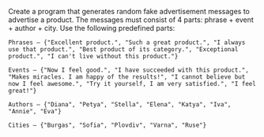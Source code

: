 Create a program that generates random fake advertisement messages to advertise a product. The messages must consist of 4 parts: phrase + event + author + city. Use the following predefined parts:

	Phrases – {"Excellent product.", "Such a great product.", "I always use that product.", "Best product of its category.", "Exceptional product.", "I can't live without this product."}
  
	Events – {"Now I feel good.", "I have succeeded with this product.", "Makes miracles. I am happy of the results!", "I cannot believe but now I feel awesome.", "Try it yourself, I am very satisfied.", "I feel great!"}
  
	Authors – {"Diana", "Petya", "Stella", "Elena", "Katya", "Iva", "Annie", "Eva"}
  
	Cities – {"Burgas", "Sofia", "Plovdiv", "Varna", "Ruse"}

